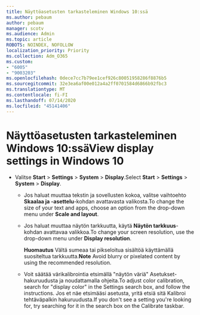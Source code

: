 ```yaml
---
title: Näyttöasetusten tarkasteleminen Windows 10:ssä
ms.author: pebaum
author: pebaum
manager: scotv
ms.audience: Admin
ms.topic: article
ROBOTS: NOINDEX, NOFOLLOW
localization_priority: Priority
ms.collection: Adm_O365
ms.custom:
- "6005"
- "9003203"
ms.openlocfilehash: 0dece7cc7b79ee1cef926c80051958286f8876b5
ms.sourcegitcommit: 32e3ea6af00e012a4a2ff0701584d6866b92fbc3
ms.translationtype: MT
ms.contentlocale: fi-FI
ms.lasthandoff: 07/14/2020
ms.locfileid: "45141406"
---
```

# <a name="view-display-settings-in-windows-10"></a><span data-ttu-id="c3d8a-102">Näyttöasetusten tarkasteleminen Windows 10:ssä</span><span class="sxs-lookup"><span data-stu-id="c3d8a-102">View display settings in Windows 10</span></span>

- <span data-ttu-id="c3d8a-103">Valitse **Start**   >  **Settings**   >  **System**  >  **Display**.</span><span class="sxs-lookup"><span data-stu-id="c3d8a-103">Select **Start**  > **Settings**  > **System** > **Display**.</span></span>
    -  <span data-ttu-id="c3d8a-104">Jos haluat muuttaa tekstin ja sovellusten kokoa, valitse vaihtoehto **Skaalaa ja -asettelu**-kohdan avattavasta valikosta.</span><span class="sxs-lookup"><span data-stu-id="c3d8a-104">To change the size of your text and apps, choose an option from the drop-down menu under  **Scale and layout**.</span></span>
    - <span data-ttu-id="c3d8a-105">Jos haluat muuttaa näytön tarkkuutta, käytä **Näytön tarkkuus**-kohdan avattavaa valikkoa.</span><span class="sxs-lookup"><span data-stu-id="c3d8a-105">To change your screen resolution, use the drop-down menu under **Display resolution**.</span></span>
     
      <span data-ttu-id="c3d8a-106">**Huomautus** Vältä sumeaa tai pikseloitua sisältöä käyttämällä suositeltua tarkkuutta.</span><span class="sxs-lookup"><span data-stu-id="c3d8a-106">**Note** Avoid blurry or pixelated content by using the recommended resolution.</span></span>
    - <span data-ttu-id="c3d8a-107">Voit säätää värikalibrointia etsimällä "näytön väriä" Asetukset-hakuruudusta ja noudattamalla ohjeita.</span><span class="sxs-lookup"><span data-stu-id="c3d8a-107">To adjust color calibration, search for "display color" in the Settings search box, and follow the instructions.</span></span> <span data-ttu-id="c3d8a-108">Jos et näe etsimääsi asetusta, yritä etsiä sitä Kalibroi tehtäväpalkin hakuruudusta.</span><span class="sxs-lookup"><span data-stu-id="c3d8a-108">If you don't see a setting you're looking for, try searching for it in the search box on the Calibrate taskbar.</span></span>